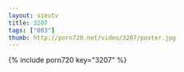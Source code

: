 ```yaml
--- 
layout: sieutv
title: 3207
tags: ["003"]
thumb: http://porn720.net/video/3207/poster.jpg
---
```

{% include porn720 key="3207" %} 
